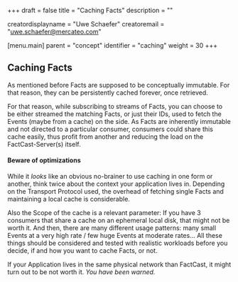 +++
draft = false
title = "Caching Facts"
description = ""

creatordisplayname = "Uwe Schaefer"
creatoremail = "uwe.schaefer@mercateo.com"

[menu.main]
parent = "concept"
identifier = "caching"
weight = 30
+++

## Caching Facts

As mentioned before Facts are supposed to be conceptually immutable. For that reason, they can be persistently cached forever, once retrieved.

For that reason, while subscribing to streams of Facts, you can choose to be either streamed the matching Facts, or just their IDs, used to fetch the Events (maybe from a cache) on the side. As Facts are inherently immutable and not directed to a particular consumer, consumers could share this cache easily, thus profit from another and reducing the load on the FactCast-Server(s) itself. 

#### Beware of optimizations

While it *looks* like an obvious no-brainer to use caching in one form or another, think twice about the context your application lives in. Depending on the Transport Protocol used, the overhead of fetching single Facts and maintaining a local cache is considerable.

Also the Scope of the cache is a relevant parameter: If you have 3 consumers that share a cache on an ephemeral local disk, that might not be worth it. And then, there are many different usage patterns: many small Events at a very high rate / few huge Events at moderate rates... All these things should be considered and tested with realistic workloads before you decide, if and how you want to cache Facts, or not.

If your Application lives in the same physical network than FactCast, it might turn out to be not worth it. *You have been warned.*

 

